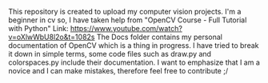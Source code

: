 This repository is created to upload my computer vision projects. I'm a beginner in cv so, I have taken help from "OpenCV Course - Full Tutorial with Python"
Link: https://www.youtube.com/watch?v=oXlwWbU8l2o&t=1082s
The Docs folder contains my personal documentation of OpenCV which is a thing in progress. I have tried to break it down in simple terms, some code files such as draw.py
and colorspaces.py include their documentation.
I want to emphasize that I am a novice and I can make mistakes, therefore feel free to contribute ;/
